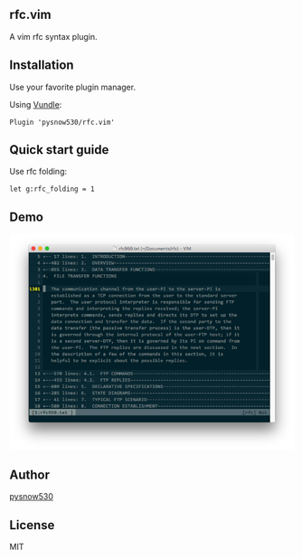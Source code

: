 ## rfc.vim

A vim rfc syntax plugin.

## Installation

Use your favorite plugin manager.

Using [Vundle](https://github.com/VundleVim/Vundle.vim):

```vim
Plugin 'pysnow530/rfc.vim'
```

## Quick start guide

Use rfc folding:

```vim
let g:rfc_folding = 1
```

## Demo

![](https://raw.githubusercontent.com/pysnow530/i/master/vim-rfc-folding.png)

## Author

[pysnow530](https://github.com/pysnow530)

## License

MIT
